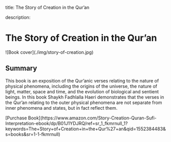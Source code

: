 title: The Story of Creation in the Qur’an

description:

# The Story of Creation in the Qur’an

<div markdown="1" class="cover-image">
![Book cover](./img/story-of-creation.jpg)
</div>

## Summary

This book is an exposition of the Qur’anic verses relating to the nature of physical phenomena, including the origins of the universe, the nature of light, matter, space and time, and the evolution of biological and sentient beings. In this book Shaykh Fadhlalla Haeri demonstrates that the verses in the Qur’an relating to the outer physical phenomena are not separate from inner phenomena and states, but in fact reflect them.

<div markdown="3" class="purchase-link">
[Purchase Book](https://www.amazon.com/Story-Creation-Quran-Sufi-Interpretation-ebook/dp/B01J1YDJRQ/ref=sr_1_fkmrnull_1?keywords=The+Story+of+Creation+in+the+Qur%27+an&qid=1552384483&s=books&sr=1-1-fkmrnull)
</div>
